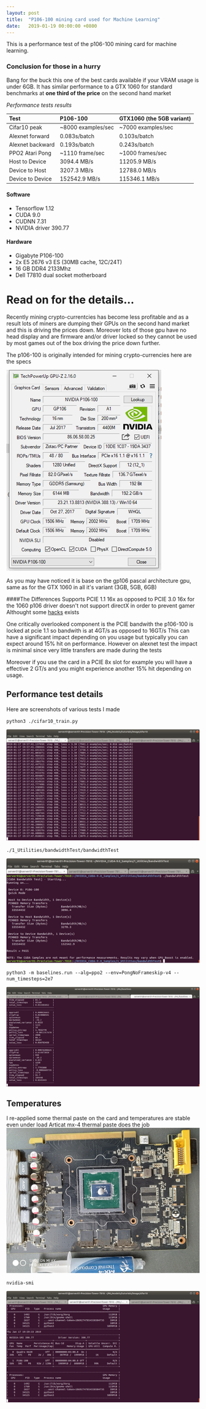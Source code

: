 ```yaml
---
layout: post
title:  "P106-100 mining card used for Machine Learning"
date:   2019-01-19 00:00:00 +0800
---
```


This is a performance test of the p106-100 mining card for machine learning.

### Conclusion for those in a hurry
Bang for the buck this one of the best cards available if your VRAM usage is under 6GB. It has similar performance to a GTX 1060 for standard benchmarks at **one third of the price** on the second hand market

_Performance tests results_

| Test        	   | P106-100           | GTX1060 (the 5GB variant) |
|:-----------------|:-------------------|:--------------------------|
| Cifar10 peak     | ~8000 examples/sec | ~7000 examples/sec        |
| Alexnet forward  | 0.083s/batch	    | 0.103s/batch              |
| Alexnet backward | 0.193s/batch       | 0.243s/batch              |
| PPO2 Atari Pong  | ~1110 frame/sec    | ~1000 frames/sec          |
| Host to Device   | 3094.4 MB/s        | 11205.9 MB/s              |  
| Device to Host   | 3207.3 MB/s        | 12788.0 MB/s              |
| Device to Device | 152542.9 MB/s      | 115346.1 MB/s             |           


#### Software
*	Tensorflow 1.12
*	CUDA 9.0
*	CUDNN 7.31
*	NVIDIA driver 390.77

#### Hardware
*	Gigabyte P106-100
*	2x E5 2676 v3 ES (30MB cache, 12C/24T)
*	16 GB DDR4 2133Mhz
*	Dell T7810 dual socket motherboard

# Read on for the details...

Recently mining crypto-currentcies has become less profitable and as a result lots of miners are dumping their GPUs on the second hand market and this is driving the prices down. Moreover lots of those gpu have no head display and are firmware and/or driver locked so they cannot be used by most games out of the box driving the price down further.

The p106-100 is originally intended for mining crypto-currencies here are the specs

![gpu-z](/assets/p106/p106_gpuz.gif)

As you may have noticed it is base on the gp106 pascal architecture gpu, same as for the GTX 1060 in all it's variant (3GB, 5GB, 6GB)


####The Differences
Supports PCIE 1.1 16x as opposed to PCIE 3.0 16x for the 1060
p106 driver doesn't not support directX in order to prevent gamer
Althought some [hacks](https://linustechtips.com/main/topic/1001580-p106-now-support-directx-not-official/) exists


One critically overlooked component is the PCIE bandwith
the p106-100 is locked at pcie 1.1 so bandwith is at 4GT/s as opposed to 16GT/s
This can have a significant impact depending on you usage but typically you can expect around 15% hit on performance.
However on alexnet test the impact is minimal since very little transfers are made during the tests

Moreover if you use the card in a PCIE 8x slot for example you will have a effective 2 GT/s and you might experience another 15% hit depending on usage.

## Performance test details
Here are screenshots of various tests I made

```
python3 ./cifar10_train.py
```
![cifar10](/assets/p106/cifar10.png)

```
./1_Utilities/bandwidthTest/bandwidthTest
```
![bandwidth](/assets/p106/bandwith_test.png)

```
python3 -m baselines.run --alg=ppo2 --env=PongNoFrameskip-v4 --num_timesteps=2e7
```
![baselines](/assets/p106/baselines.png)


## Temperatures
I re-applied some thermal paste on the card and temperatures are stable even under load
Articat mx-4 thermal paste does the job
![nvidia-smi](/assets/p106/thermal_paste.jpg)

```
nvidia-smi
```
![nvidia-smi](/assets/p106/nvidia_smi.png)

